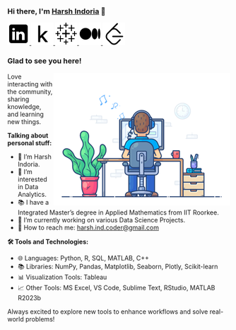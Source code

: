 ### Hi there, I'm <a href="https://www.datascienceportfol.io/harshindoria" target="_blank" title="Harsh Indoria">Harsh Indoria</a> 👋

<a href="https://www.linkedin.com/in/harsh-indoria/" target="_blank">
  <img src="images/linkdin1.png" alt="Harsh Indoria's LinkedIn Profile" style="width: 50px; height: 50px; object-fit: cover;">
</a>
<a href="https://www.kaggle.com/harshindoria" target="_blank">
  <img src="images/kaggle1.png" alt="Harsh Indoria's Kaggle Profile" style="width: 50px; height: 50px; object-fit: cover;">
</a>
<a href="https://public.tableau.com/app/profile/harsh.indoria" target="_blank">
  <img src="images/tableau1.png" alt="Harsh Indoria's Tableau Profile" style="width: 50px; height: 50px; object-fit: cover;">
</a>
<a href="https://medium.com/@harsh_indoria" target="_blank">
  <img src="images/medium1.png" alt="Harsh Indoria's Medium Profile" style="width: 50px; height: 50px; object-fit: cover;">
</a>
<a href="https://leetcode.com/u/HARSH_INDORIA" target="_blank">
  <img src="images/leetcode1.png" alt="Harsh Indoria's Leetcode Profile" style="width: 50px; height: 50px; object-fit: cover;">
</a>
</br>

### Glad to see you here!

<img align="right" alt="Harsh Indoria" src="images/coding.gif" width="400" />

Love interacting with the community, sharing knowledge, and learning new things.

**Talking about personal stuff:**

- 👨 I’m Harsh Indoria.
- 👀 I’m interested in Data Analytics.
- 📚 I have a Integrated Master’s degree in Applied Mathematics from IIT Roorkee.
- 🌱 I’m currently working on various Data Science Projects.
- 📧 How to reach me: harsh.ind.coder@gmail.com

**🛠️ Tools and Technologies:**

- 🌐 Languages: Python, R, SQL, MATLAB, C++
- 📚 Libraries: NumPy, Pandas, Matplotlib, Seaborn, Plotly, Scikit-learn
- 📊 Visualization Tools: Tableau
- 📈 Other Tools: MS Excel, VS Code, Sublime Text, RStudio, MATLAB R2023b
  
Always excited to explore new tools to enhance workflows and solve real-world problems!
<!---
harshindcoder/harshindcoder is a ✨ special ✨ repository because its `README.md` (this file) appears on your GitHub profile.
You can click the Preview link to take a look at your changes.
--->
